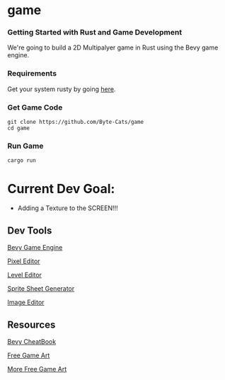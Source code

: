# game

### Getting Started with Rust and Game Development
We're going to build a 2D Multipalyer game in Rust using the Bevy game engine. 

### Requirements
Get your system rusty by going [here](https://www.rust-lang.org/en-US/install.html).

### Get Game Code
```shell
git clone https://github.com/Byte-Cats/game
cd game
```

### Run Game
```shell
cargo run
```
# Current Dev Goal:
- Adding a Texture to the SCREEN!!!

## Dev Tools 
[Bevy Game Engine](https://bevyengine.org/)

[Pixel Editor](https://github.com/aseprite/aseprite)

[Level Editor](https://ldtk.io/)

[Sprite Sheet Generator](https://www.codeandweb.com/texturepacker)

[Image Editor](https://krita.org/en/download/krita-desktop/)

## Resources
[Bevy CheatBook](https://bevy-cheatbook.github.io/)

[Free Game Art](https://itch.io/game-assets/free)

[More Free Game Art](https://opengameart.org/)


